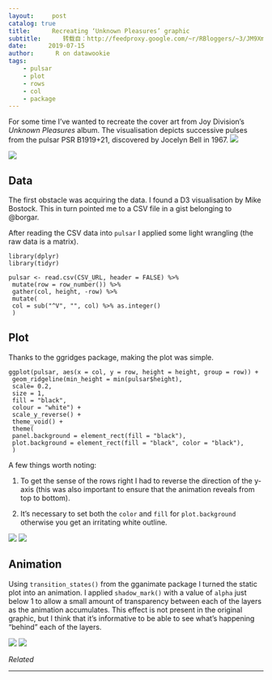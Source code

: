 ```yaml
---
layout:     post
catalog: true
title:      Recreating ‘Unknown Pleasures’ graphic
subtitle:      转载自：http://feedproxy.google.com/~r/RBloggers/~3/JM9Xmh8gXsI/
date:      2019-07-15
author:      R on datawookie
tags:
    - pulsar
    - plot
    - rows
    - col
    - package
---
```






For some time I’ve wanted to recreate the cover art from Joy Division’s *Unknown Pleasures* album. The visualisation depicts successive pulses from the pulsar PSR B1919+21, discovered by Jocelyn Bell in 1967.
![](https://i1.wp.com/github.com/datawookie/data-diaspora/raw/master/pulsar-joy-division-unknown-pleasures.jpg?w=50%25&is-pending-load=1#038;ssl=1)

![](https://i1.wp.com/github.com/datawookie/data-diaspora/raw/master/pulsar-joy-division-unknown-pleasures.jpg?w=50%25&ssl=1)


## Data

The first obstacle was acquiring the data. I found a D3 visualisation by Mike Bostock. This in turn pointed me to a CSV file in a gist belonging to @borgar.

After reading the CSV data into `pulsar` I applied some light wrangling (the raw data is a matrix).

```
library(dplyr)
library(tidyr)

pulsar <- read.csv(CSV_URL, header = FALSE) %>%
 mutate(row = row_number()) %>%
 gather(col, height, -row) %>%
 mutate(
 col = sub("^V", "", col) %>% as.integer()
 )
```

## Plot

Thanks to the ggridges package, making the plot was simple.

```
ggplot(pulsar, aes(x = col, y = row, height = height, group = row)) +
 geom_ridgeline(min_height = min(pulsar$height),
 scale= 0.2,
 size = 1,
 fill = "black",
 colour = "white") +
 scale_y_reverse() +
 theme_void() +
 theme(
 panel.background = element_rect(fill = "black"),
 plot.background = element_rect(fill = "black", color = "black"),
 )
```

A few things worth noting:

1. To get the sense of the rows right I had to reverse the direction of the y-axis (this was also important to ensure that the animation reveals from top to bottom).

1. It’s necessary to set both the `color` and `fill` for `plot.background` otherwise you get an irritating white outline.


![](https://i0.wp.com/datawookie.netlify.com/img/2019/07/ggridges-unknown-pleasures.png?w=50%25&is-pending-load=1#038;ssl=1)
![](https://i0.wp.com/datawookie.netlify.com/img/2019/07/ggridges-unknown-pleasures.png?w=50%25&ssl=1)


## Animation

Using `transition_states()` from the gganimate package I turned the static plot into an animation. I applied `shadow_mark()` with a value of `alpha` just below 1 to allow a small amount of transparency between each of the layers as the animation accumulates. This effect is not present in the original graphic, but I think that it’s informative to be able to see what’s happening “behind” each of the layers.

![](https://i2.wp.com/datawookie.netlify.com/img/2019/07/gganimate-unknown-pleasures.gif?w=50%25&is-pending-load=1#038;ssl=1)
![](https://i2.wp.com/datawookie.netlify.com/img/2019/07/gganimate-unknown-pleasures.gif?w=50%25&ssl=1)



*Related*







---
